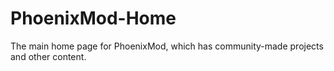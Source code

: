 # PhoenixMod-Home
The main home page for PhoenixMod, which has community-made projects and other content.
